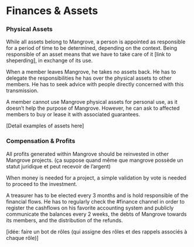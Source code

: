 # Finances & Assets



### Physical Assets

While all assets belong to Mangrove, a person is appointed as responsible for a period of time to be determined, depending on the context. Being responsible of an asset means that we have to take care of it [link to sheperding], in exchange of its use. 

When a member leaves Mangrove, he takes no assets back. He has to delegate the responsibilities he has over the physical assets to other members. He has to seek advice with people directly concerned with this transmission. 

A member cannot use Mangrove physical assets for personal use, as it doesn’t help the purpose of Mangrove. However, he can ask to affected members to buy or lease it with associated guarantees.

[Detail examples of assets here]


### Compensation & Profits
All profits generated within Mangrove should be reinvested in other Mangrove projects. (ça suppose quand même que mangrove possède un statut juridique et peut recevoir de l’argent)

When money is needed for a project, a simple validation by vote is needed to proceed to the investment. 

A treasurer has to be elected every 3 months and is hold responsible of the financial flows. He has to regularly check the #finance channel in order to register the cashflows on his favorite accounting system and publicly communicate the balances every 2 weeks, the debts of Mangrove towards its members, and the distribution of the refunds. 

[idée: faire un bot de rôles (qui assigne des rôles et des rappels associés à chaque rôle)]
